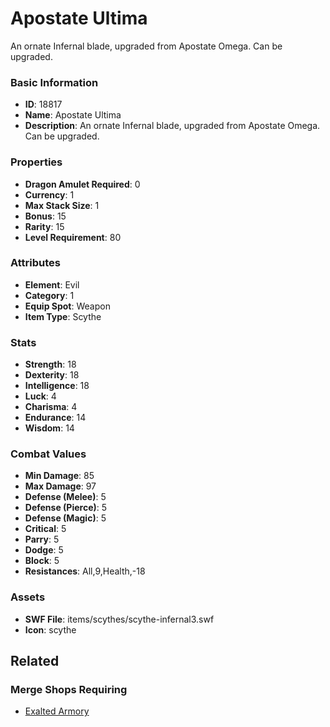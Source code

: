 # Apostate Ultima

An ornate Infernal blade, upgraded from Apostate Omega. Can be upgraded.

### Basic Information

- **ID**: 18817
- **Name**: Apostate Ultima
- **Description**: An ornate Infernal blade, upgraded from Apostate Omega. Can be upgraded.

### Properties

- **Dragon Amulet Required**: 0
- **Currency**: 1
- **Max Stack Size**: 1
- **Bonus**: 15
- **Rarity**: 15
- **Level Requirement**: 80

### Attributes

- **Element**: Evil
- **Category**: 1
- **Equip Spot**: Weapon
- **Item Type**: Scythe

### Stats

- **Strength**: 18
- **Dexterity**: 18
- **Intelligence**: 18
- **Luck**: 4
- **Charisma**: 4
- **Endurance**: 14
- **Wisdom**: 14

### Combat Values

- **Min Damage**: 85
- **Max Damage**: 97
- **Defense (Melee)**: 5
- **Defense (Pierce)**: 5
- **Defense (Magic)**: 5
- **Critical**: 5
- **Parry**: 5
- **Dodge**: 5
- **Block**: 5
- **Resistances**: All,9,Health,-18

### Assets

- **SWF File**: items/scythes/scythe-infernal3.swf
- **Icon**: scythe

## Related

### Merge Shops Requiring

- [Exalted Armory](../merge-shops/303-exalted-armory.md)

